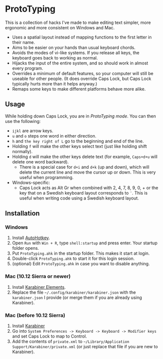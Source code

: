 # ProtoTyping

This is a collection of hacks I've made to make editing text simpler, more ergonomic and more consistent on Windows and Mac.

* Uses a spatial layout instead of mapping functions to the first letter in their name.
* Aims to be easier on your hands than usual keyboard chords.
* Avoids the modes of vi-like systems. If you release all keys, the keyboard goes back to working as normal.
* Hijacks the input of the entire system, and so should work in almost every program.
* Overrides a minimum of default features, so your computer will still be useable for other people. (It does override Caps Lock, but Caps Lock typically hurts more than it helps anyway.)
* Remaps some keys to make different platforms behave more alike.

## Usage

While holding down Caps Lock, you are in _ProtoTyping mode_. You can then use the following:

* `ijkl` are arrow keys.
* `u` and `o` steps one word in either direction.
* `h` and `the key right of L` go to the beginning and end of the line.
* Holding `f` will make the other keys select text (just like holding shift normally).
* Holding `d` will make the other keys delete text (for example, `Caps+d+u` will delete one word backward).
	* There is a special case for `d+i` and `d+k` (up and down), which will delete the current line and move the cursor up or down. This is very useful when programming.
* Windows-specific:
	* Caps Lock acts as Alt Gr when combined with 2, 4, 7, 8, 9, 0, + or the key that on a Swedish keyboard layout corresponds to `¨`. This is useful when writing code using a Swedish keyboard layout.

## Installation

### Windows

1. Install [AutoHotkey](https://www.autohotkey.com).
2. Open `Run` with `Win + R`, type `shell:startup` and press enter. Your startup folder opens.
3. Put `ProtoTyping.ahk` in the startup folder. This makes it start at login.
4. Double-click `ProtoTyping.ahk` to start it for this login session.
5. (optional) Edit `ProtoTyping.ahk` in case you want to disable anything.

### Mac (10.12 Sierra or newer)

1. Install [Karabiner Elements](https://github.com/tekezo/Karabiner-Elements/blob/master/README.md).
2. Replace the file `~/.config/karabiner/karabiner.json` with the `karabiner.json` I provide (or merge them if you are already using Karabiner).

### Mac (before 10.12 Sierra)

1. Install [Karabiner](https://pqrs.org/osx/karabiner/)
2. Go into `System Preferences -> Keyboard -> Keyboard -> Modifier keys` and set Caps Lock to map to Control.
3. Add the contents of `private.xml` to `~/Library/Application Support/Karabiner/private.xml` (or just replace that file if you are new to Karabiner).
